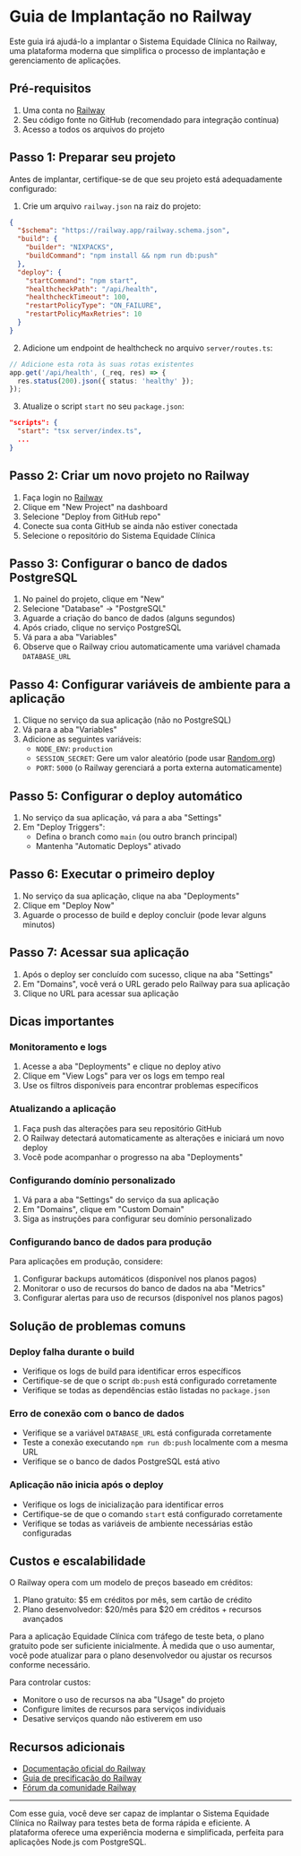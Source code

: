 # Guia de Implantação no Railway

Este guia irá ajudá-lo a implantar o Sistema Equidade Clínica no Railway, uma plataforma moderna que simplifica o processo de implantação e gerenciamento de aplicações.

## Pré-requisitos

1. Uma conta no [Railway](https://railway.app/)
2. Seu código fonte no GitHub (recomendado para integração contínua)
3. Acesso a todos os arquivos do projeto

## Passo 1: Preparar seu projeto

Antes de implantar, certifique-se de que seu projeto está adequadamente configurado:

1. Crie um arquivo `railway.json` na raiz do projeto:

```json
{
  "$schema": "https://railway.app/railway.schema.json",
  "build": {
    "builder": "NIXPACKS",
    "buildCommand": "npm install && npm run db:push"
  },
  "deploy": {
    "startCommand": "npm start",
    "healthcheckPath": "/api/health",
    "healthcheckTimeout": 100,
    "restartPolicyType": "ON_FAILURE",
    "restartPolicyMaxRetries": 10
  }
}
```

2. Adicione um endpoint de healthcheck no arquivo `server/routes.ts`:

```typescript
// Adicione esta rota às suas rotas existentes
app.get('/api/health', (_req, res) => {
  res.status(200).json({ status: 'healthy' });
});
```

3. Atualize o script `start` no seu `package.json`:

```json
"scripts": {
  "start": "tsx server/index.ts",
  ...
}
```

## Passo 2: Criar um novo projeto no Railway

1. Faça login no [Railway](https://railway.app/)
2. Clique em "New Project" na dashboard
3. Selecione "Deploy from GitHub repo"
4. Conecte sua conta GitHub se ainda não estiver conectada
5. Selecione o repositório do Sistema Equidade Clínica

## Passo 3: Configurar o banco de dados PostgreSQL

1. No painel do projeto, clique em "New"
2. Selecione "Database" → "PostgreSQL"
3. Aguarde a criação do banco de dados (alguns segundos)
4. Após criado, clique no serviço PostgreSQL
5. Vá para a aba "Variables"
6. Observe que o Railway criou automaticamente uma variável chamada `DATABASE_URL`

## Passo 4: Configurar variáveis de ambiente para a aplicação

1. Clique no serviço da sua aplicação (não no PostgreSQL)
2. Vá para a aba "Variables"
3. Adicione as seguintes variáveis:
   - `NODE_ENV`: `production`
   - `SESSION_SECRET`: Gere um valor aleatório (pode usar [Random.org](https://www.random.org/strings/))
   - `PORT`: `5000` (o Railway gerenciará a porta externa automaticamente)

## Passo 5: Configurar o deploy automático

1. No serviço da sua aplicação, vá para a aba "Settings"
2. Em "Deploy Triggers":
   - Defina o branch como `main` (ou outro branch principal)
   - Mantenha "Automatic Deploys" ativado

## Passo 6: Executar o primeiro deploy

1. No serviço da sua aplicação, clique na aba "Deployments"
2. Clique em "Deploy Now"
3. Aguarde o processo de build e deploy concluir (pode levar alguns minutos)

## Passo 7: Acessar sua aplicação

1. Após o deploy ser concluído com sucesso, clique na aba "Settings"
2. Em "Domains", você verá o URL gerado pelo Railway para sua aplicação
3. Clique no URL para acessar sua aplicação

## Dicas importantes

### Monitoramento e logs

1. Acesse a aba "Deployments" e clique no deploy ativo
2. Clique em "View Logs" para ver os logs em tempo real
3. Use os filtros disponíveis para encontrar problemas específicos

### Atualizando a aplicação

1. Faça push das alterações para seu repositório GitHub
2. O Railway detectará automaticamente as alterações e iniciará um novo deploy
3. Você pode acompanhar o progresso na aba "Deployments"

### Configurando domínio personalizado

1. Vá para a aba "Settings" do serviço da sua aplicação
2. Em "Domains", clique em "Custom Domain"
3. Siga as instruções para configurar seu domínio personalizado

### Configurando banco de dados para produção

Para aplicações em produção, considere:

1. Configurar backups automáticos (disponível nos planos pagos)
2. Monitorar o uso de recursos do banco de dados na aba "Metrics"
3. Configurar alertas para uso de recursos (disponível nos planos pagos)

## Solução de problemas comuns

### Deploy falha durante o build

- Verifique os logs de build para identificar erros específicos
- Certifique-se de que o script `db:push` está configurado corretamente
- Verifique se todas as dependências estão listadas no `package.json`

### Erro de conexão com o banco de dados

- Verifique se a variável `DATABASE_URL` está configurada corretamente
- Teste a conexão executando `npm run db:push` localmente com a mesma URL
- Verifique se o banco de dados PostgreSQL está ativo

### Aplicação não inicia após o deploy

- Verifique os logs de inicialização para identificar erros
- Certifique-se de que o comando `start` está configurado corretamente
- Verifique se todas as variáveis de ambiente necessárias estão configuradas

## Custos e escalabilidade

O Railway opera com um modelo de preços baseado em créditos:

1. Plano gratuito: $5 em créditos por mês, sem cartão de crédito
2. Plano desenvolvedor: $20/mês para $20 em créditos + recursos avançados

Para a aplicação Equidade Clínica com tráfego de teste beta, o plano gratuito pode ser suficiente inicialmente. À medida que o uso aumentar, você pode atualizar para o plano desenvolvedor ou ajustar os recursos conforme necessário.

Para controlar custos:
- Monitore o uso de recursos na aba "Usage" do projeto
- Configure limites de recursos para serviços individuais
- Desative serviços quando não estiverem em uso

## Recursos adicionais

- [Documentação oficial do Railway](https://docs.railway.app/)
- [Guia de precificação do Railway](https://railway.app/pricing)
- [Fórum da comunidade Railway](https://community.railway.app/)

---

Com esse guia, você deve ser capaz de implantar o Sistema Equidade Clínica no Railway para testes beta de forma rápida e eficiente. A plataforma oferece uma experiência moderna e simplificada, perfeita para aplicações Node.js com PostgreSQL.